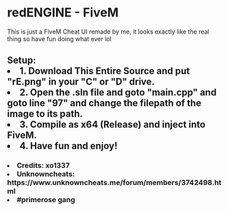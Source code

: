# redENGINE - FiveM
This is just a FiveM Cheat UI remade by me, it looks exactly like the real thing so have fun doing what ever lol

<h2>
  Setup:
  <li> 1. Download This Entire Source and put "rE.png" in your "C" or "D" drive.
  <li> 2. Open the .sln file and goto "main.cpp" and goto line "97" and change the filepath of the image to its path.
  <li> 3. Compile as x64 (Release) and inject into FiveM.
  <li> 4. Have fun and enjoy!
</h2>

<h3>
  <li>  Credits: xo1337 </li>
  <li>  Unknowncheats: https://www.unknowncheats.me/forum/members/3742498.html </li>
  
  <li> #primerose gang
</h3>
